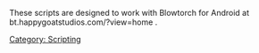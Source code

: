 These scripts are designed to work with Blowtorch for Android at
bt.happygoatstudios.com/?view=home .

[Category: Scripting](Category:_Scripting "wikilink")
